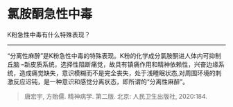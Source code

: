 # 氯胺酮急性中毒
K粉急性中毒有什么特殊表现？

------

“分离性麻醉”是K粉急性中毒的特殊表现。K粉的化学成分氯胺酮进人体内可抑制丘脑 –新皮质系统，选择性阻断痛觉，故具有镇痛作用和精神依赖性，兴奋边缘系统，造成痛觉缺失，意识模糊而不是完全丧失，处于浅睡眠状态,对周围环境的刺激反应迟钝，是一种意识和感觉分离状态，即所谓的“分离性麻醉”。

> 唐宏宇, 方贻儒. 精神病学. 第二版. 北京: 人民卫生出版社, 2020:184.